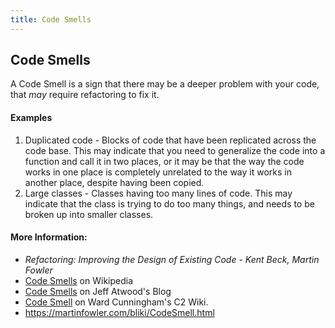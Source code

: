 ```yaml
---
title: Code Smells
---
```

## Code Smells

A Code Smell is a sign that there may be a deeper problem with your code, that *may* require refactoring to fix it.

#### Examples
1. Duplicated code - Blocks of code that have been replicated across the code base. This may indicate that you need to generalize the code into a function and call it in two places, or it may be that the way the code works in one place is completely unrelated to the way it works in another place, despite having been copied.
2. Large classes - Classes having too many lines of code. This may indicate that the class is trying to do too many things, and needs to be broken up into smaller classes.

#### More Information:
* _Refactoring: Improving the Design of Existing Code - Kent Beck, Martin Fowler_
* <a href='https://en.wikipedia.org/wiki/Code_smell' target='_blank' rel='nofollow'>Code Smells</a> on Wikipedia
* <a href='https://blog.codinghorror.com/code-smells/' target='_blank' rel='nofollow'>Code Smells</a> on Jeff Atwood's Blog
* <a href='http://wiki.c2.com/?CodeSmell' target='_blank' rel='nofollow'>Code Smell</a> on Ward Cunningham's C2 Wiki.
* https://martinfowler.com/bliki/CodeSmell.html
